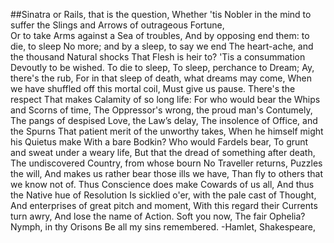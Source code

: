 ##Sinatra or Rails, that is the question, 
Whether 'tis Nobler in the mind to suffer the Slings and Arrows of outrageous Fortune, <br/>
Or to take Arms against a Sea of troubles,
And by opposing end them: to die, to sleep
No more; and by a sleep, to say we end
The heart-ache, and the thousand Natural shocks
That Flesh is heir to? 'Tis a consummation
Devoutly to be wished. To die to sleep,
To sleep, perchance to Dream; Ay, there's the rub,
For in that sleep of death, what dreams may come,
When we have shuffled off this mortal coil,
Must give us pause. There's the respect
That makes Calamity of so long life:
For who would bear the Whips and Scorns of time,
The Oppressor's wrong, the proud man's Contumely, 
The pangs of despised Love, the Law’s delay,
The insolence of Office, and the Spurns
That patient merit of the unworthy takes,
When he himself might his Quietus make
With a bare Bodkin? Who would Fardels bear,
To grunt and sweat under a weary life,
But that the dread of something after death,
The undiscovered Country, from whose bourn
No Traveller returns, Puzzles the will,
And makes us rather bear those ills we have,
Than fly to others that we know not of.
Thus Conscience does make Cowards of us all,
And thus the Native hue of Resolution
Is sicklied o'er, with the pale cast of Thought,
And enterprises of great pitch and moment, 
With this regard their Currents turn awry,
And lose the name of Action. Soft you now,
The fair Ophelia? Nymph, in thy Orisons
Be all my sins remembered. -Hamlet, Shakespeare, 